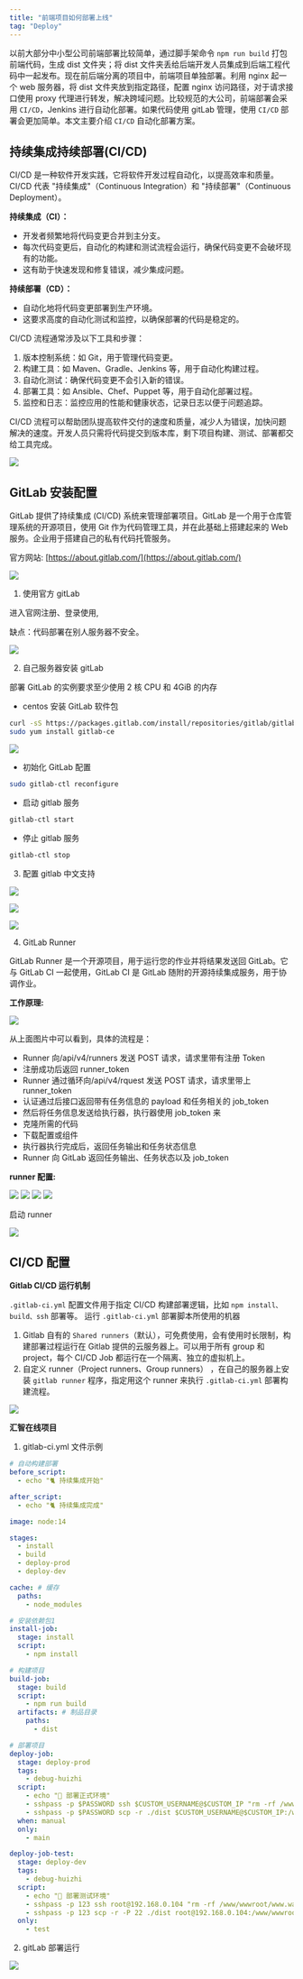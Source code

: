 ```yaml
---
title: "前端项目如何部署上线"
tag: "Deploy"
---
```


以前大部分中小型公司前端部署比较简单，通过脚手架命令 `npm run build` 打包前端代码，生成 dist 文件夹；将 dist 文件夹丢给后端开发人员集成到后端工程代码中一起发布。现在前后端分离的项目中，前端项目单独部署。利用 nginx 起一个 web 服务器，将 dist 文件夹放到指定路径，配置 nginx 访问路径，对于请求接口使用 proxy 代理进行转发，解决跨域问题。比较规范的大公司，前端部署会采用 `CI/CD`，Jenkins 进行自动化部署。如果代码使用 gitLab 管理，使用 `CI/CD` 部署会更加简单。本文主要介绍 `CI/CD` 自动化部署方案。

## 持续集成持续部署(CI/CD)

CI/CD 是一种软件开发实践，它将软件开发过程自动化，以提高效率和质量。CI/CD 代表 "持续集成"（Continuous Integration）和 "持续部署"（Continuous Deployment）。

**持续集成（CI）：**

- 开发者频繁地将代码变更合并到主分支。
- 每次代码变更后，自动化的构建和测试流程会运行，确保代码变更不会破坏现有的功能。
- 这有助于快速发现和修复错误，减少集成问题。

**持续部署（CD）：**

- 自动化地将代码变更部署到生产环境。
- 这要求高度的自动化测试和监控，以确保部署的代码是稳定的。

CI/CD 流程通常涉及以下工具和步骤：

1. 版本控制系统：如 Git，用于管理代码变更。
2. 构建工具：如 Maven、Gradle、Jenkins 等，用于自动化构建过程。
3. 自动化测试：确保代码变更不会引入新的错误。
4. 部署工具：如 Ansible、Chef、Puppet 等，用于自动化部署过程。
5. 监控和日志：监控应用的性能和健康状态，记录日志以便于问题追踪。

CI/CD 流程可以帮助团队提高软件交付的速度和质量，减少人为错误，加快问题解决的速度。开发人员只需将代码提交到版本库，剩下项目构建、测试、部署都交给工具完成。

![](../imgs/26/01.png)

## GitLab 安装配置

GitLab 提供了持续集成 (CI/CD) 系统来管理部署项目。GitLab 是一个用于仓库管理系统的开源项目，使用 Git 作为代码管理工具，并在此基础上搭建起来的 Web 服务。企业用于搭建自己的私有代码托管服务。

官方网站: [https://about.gitlab.com/](https://about.gitlab.com/)

![](../imgs/26/02.png)

1. 使用官方 gitLab

进入官网注册、登录使用,

缺点：代码部署在别人服务器不安全。

![](../imgs/26/03.png)

2. 自己服务器安装 gitLab

部署 GitLab 的实例要求至少使用 2 核 CPU 和 4GiB 的内存

- centos 安装 GitLab 软件包

```bash
curl -sS https://packages.gitlab.com/install/repositories/gitlab/gitlab-ce/script.rpm.sh | sudo bash
sudo yum install gitlab-ce
```

![](../imgs/26/04.png)

- 初始化 GitLab 配置

```bash
sudo gitlab-ctl reconfigure
```

- 启动 gitlab 服务

```bash
gitlab-ctl start
```

- 停止 gitlab 服务

```bash
gitlab-ctl stop
```

3. 配置 gitlab 中文支持

![](../imgs/26/05.png)

![](../imgs/26/06.png)

![](../imgs/26/07.png)

4. GitLab Runner

GitLab Runner 是一个开源项目，用于运行您的作业并将结果发送回 GitLab。它与 GitLab CI 一起使用，GitLab CI 是 GitLab 随附的开源持续集成服务，用于协调作业。

**工作原理:**

![](../imgs/26/08.png)

从上面图片中可以看到，具体的流程是：

- Runner 向/api/v4/runners 发送 POST 请求，请求里带有注册 Token
- 注册成功后返回 runner_token
- Runner 通过循环向/api/v4/rquest 发送 POST 请求，请求里带上 runner_token
- 认证通过后接口返回带有任务信息的 payload 和任务相关的 job_token
- 然后将任务信息发送给执行器，执行器使用 job_token 来
- 克隆所需的代码
- 下载配置或组件
- 执行器执行完成后，返回任务输出和任务状态信息
- Runner 向 GitLab 返回任务输出、任务状态以及 job_token

**runner 配置:**

![](../imgs/26/09.png) ![](../imgs/26/10.png) ![](../imgs/26/11.png) ![](../imgs/26/12.png)

启动 runner

![](../imgs/26/13.png)

## CI/CD 配置

**Gitlab CI/CD 运行机制**

`.gitlab-ci.yml` 配置文件用于指定 CI/CD 构建部署逻辑，比如 `npm install、build、ssh` 部署等。 运行 `.gitlab-ci.yml` 部署脚本所使用的机器

1. Gitlab 自有的 `Shared runners`（默认），可免费使用，会有使用时长限制，构建部署过程运行在 Gitlab 提供的云服务器上。可以用于所有 group 和 project，每个 CI/CD Job 都运行在一个隔离、独立的虚拟机上。
2. 自定义 runner（Project runners、Group runners） ，在自己的服务器上安装 `gitlab runner` 程序，指定用这个 runner 来执行 `.gitlab-ci.yml` 部署构建流程。

![](../imgs/26/14.png)

**汇智在线项目**

1. gitlab-ci.yml 文件示例

```yml
# 自动构建部署
before_script:
  - echo "🐈 持续集成开始"

after_script:
  - echo "🐈 持续集成完成"

image: node:14

stages:
  - install
  - build
  - deploy-prod
  - deploy-dev

cache: # 缓存
  paths:
    - node_modules

# 安装依赖包1
install-job:
  stage: install
  script:
    - npm install

# 构建项目
build-job:
  stage: build
  script:
    - npm run build
  artifacts: # 制品目录
    paths:
      - dist

# 部署项目
deploy-job:
  stage: deploy-prod
  tags:
    - debug-huizhi
  script:
    - echo "🚚 部署正式环境"
    - sshpass -p $PASSWORD ssh $CUSTOM_USERNAME@$CUSTOM_IP "rm -rf /www/wwwroot/$CUSTOM_IP/huizhi"
    - sshpass -p $PASSWORD scp -r ./dist $CUSTOM_USERNAME@$CUSTOM_IP:/www/wwwroot/$CUSTOM_IP/huizhi
  when: manual
  only:
    - main

deploy-job-test:
  stage: deploy-dev
  tags:
    - debug-huizhi
  script:
    - echo "🚚 部署测试环境"
    - sshpass -p 123 ssh root@192.168.0.104 "rm -rf /www/wwwroot/www.warmtel.com/huizhi"
    - sshpass -p 123 scp -r -P 22 ./dist root@192.168.0.104:/www/wwwroot/www.warmtel.com/huizhi
  only:
    - test
```

2. gitLab 部署运行

![](../imgs/26/15.png)
